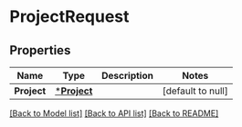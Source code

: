 # ProjectRequest

## Properties
Name | Type | Description | Notes
------------ | ------------- | ------------- | -------------
**Project** | [***Project**](Project.md) |  | [default to null]

[[Back to Model list]](../README.md#documentation-for-models) [[Back to API list]](../README.md#documentation-for-api-endpoints) [[Back to README]](../README.md)

